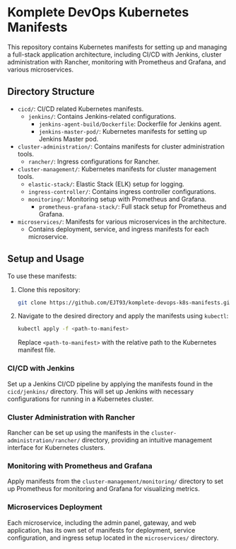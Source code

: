 # Komplete DevOps Kubernetes Manifests

This repository contains Kubernetes manifests for setting up and managing a full-stack application architecture, including CI/CD with Jenkins, cluster administration with Rancher, monitoring with Prometheus and Grafana, and various microservices.

## Directory Structure

- `cicd/`: CI/CD related Kubernetes manifests.
  - `jenkins/`: Contains Jenkins-related configurations.
    - `jenkins-agent-build/Dockerfile`: Dockerfile for Jenkins agent.
    - `jenkins-master-pod/`: Kubernetes manifests for setting up Jenkins Master pod.
- `cluster-administration/`: Contains manifests for cluster administration tools.
  - `rancher/`: Ingress configurations for Rancher.
- `cluster-management/`: Kubernetes manifests for cluster management tools.
  - `elastic-stack/`: Elastic Stack (ELK) setup for logging.
  - `ingress-controller/`: Contains ingress controller configurations.
  - `monitoring/`: Monitoring setup with Prometheus and Grafana.
    - `prometheus-grafana-stack/`: Full stack setup for Prometheus and Grafana.
- `microservices/`: Manifests for various microservices in the architecture.
  - Contains deployment, service, and ingress manifests for each microservice.

## Setup and Usage

To use these manifests:

1. Clone this repository:
   ```bash
   git clone https://github.com/EJT93/komplete-devops-k8s-manifests.git
   ```
2. Navigate to the desired directory and apply the manifests using `kubectl`:
   ```bash
   kubectl apply -f <path-to-manifest>
   ```
   Replace `<path-to-manifest>` with the relative path to the Kubernetes manifest file.

### CI/CD with Jenkins

Set up a Jenkins CI/CD pipeline by applying the manifests found in the `cicd/jenkins/` directory. This will set up Jenkins with necessary configurations for running in a Kubernetes cluster.

### Cluster Administration with Rancher

Rancher can be set up using the manifests in the `cluster-administration/rancher/` directory, providing an intuitive management interface for Kubernetes clusters.

### Monitoring with Prometheus and Grafana

Apply manifests from the `cluster-management/monitoring/` directory to set up Prometheus for monitoring and Grafana for visualizing metrics.

### Microservices Deployment

Each microservice, including the admin panel, gateway, and web application, has its own set of manifests for deployment, service configuration, and ingress setup located in the `microservices/` directory.